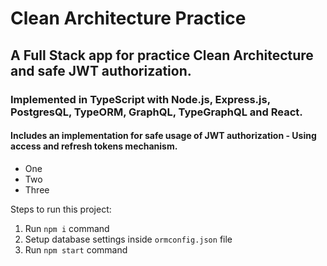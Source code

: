 #  Clean Architecture Practice

## A Full Stack app for practice Clean Architecture and safe JWT authorization.

### Implemented in TypeScript with Node.js, Express.js, PostgresQL, TypeORM, GraphQL, TypeGraphQL and React.

#### Includes an implementation for safe usage of JWT authorization - Using access and refresh tokens mechanism.

- One
- Two
- Three

Steps to run this project:

1. Run `npm i` command
2. Setup database settings inside `ormconfig.json` file
3. Run `npm start` command
